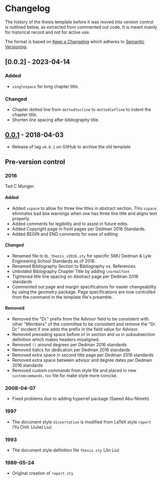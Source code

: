 # Changelog

The history of the thesis template before it was moved into version control is outlined below, as extracted from commented out code. It is meant mainly for historical record and not for active use.

The format is based on [Keep a Changelog](http://keepachangelog.com/en/1.0.0/) which adheres to [Semantic Versioning](http://semver.org/spec/v2.0.0.html).

## [0.0.2] - 2023-04-14

### Added
- `singlespace` for long chapter title.

### Changed
- Chapter dotted line from `dottedtocline` to `dottedlofline` to indent the chapter title.
- Shorten line spacing after bibliography title.

## [0.0.1](https://github.com/matthewfeickert/Dedman-Thesis-Latex-Template/releases/tag/v0.0.1) - 2018-04-03
- Release of tag `v0.0.1` on GitHub to archive the old template

## Pre-version control

### 2016

Ted C Munger:

#### Added
- Added `vspace` to allow for three line titles in abstract section. This `vspace` eliminates bad box warnings when one has three line title and aligns text properly.
- Added comments for legibility and to assist in future edits.
- Added Copyright page in front pages per Dedman 2016 Standards.
- Added BEGIN and END comments for ease of editing

#### Changed
- Renamed file to `DL_thesis_v2016.sty` for specific SMU Dedman & Lyle Engineering School Standards as of 2016.
- Renamed Bibliography Section to Bibliography vs. References
- Unbolded Bibiography Chapter Title by adding `\normalfont`
- Tightened title line spacing on Abstract page per Dedman 2016 standards
- Commented out page and margin specifications for easier changeability by using the geometry package. Page specifications are now controlled from the command in the template file's preamble.

#### Removed
- Removed the "Dr." prefix from the Advisor field to be consistent with other "Members" of the committee to be consistent and remove the "Dr. Dr." incident if one adds the prefix in the field value for Advisor.
- Removed preceding space before `bf` in section and `em` in subsubsection definition which makes headers misaligned.
- Removed `()` around degrees per Dedman 2016 standards
- Removed italics for dedication per Dedman 2016 standards
- Removed extra space in second title page per Dedman 2016 standards
- Removed extra space between advisor and degree dates per Dedman 2016 standards
- Removed custom commands from style file and placed in new `customcommands.tex` file for make style more concise.

### 2008-04-07
- Fixed problems due to adding hyperref package (Saeed Abu-Nimeh)

### 1997
- The document style `dissertation` is modified from LaTeX style `report` (Yu Chih (Julie) Liu)

### 1993
- The document style definition file `thesis.sty` (Jin Liu)

### 1989-05-24
- Original creation of `report.sty`
